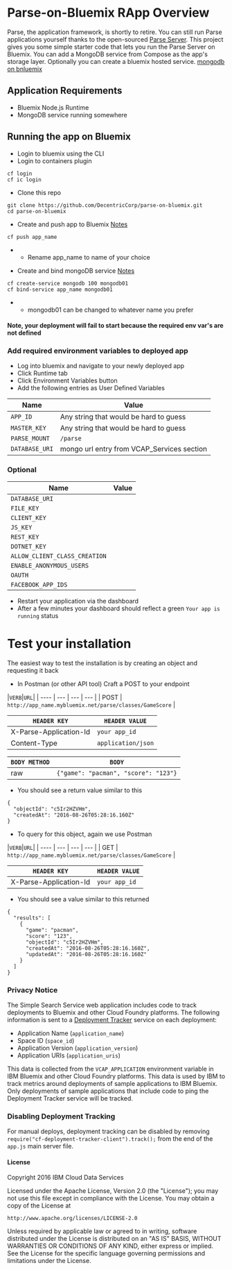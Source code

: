 # Parse-on-Bluemix RApp Overview

Parse, the application framework, is shortly to retire. You can still run Parse applications 
yourself thanks to the open-sourced [Parse Server](https://github.com/ParsePlatform/parse-server). 
This project gives you some simple starter code that lets you run the Parse Server on Bluemix. 
You can add a MongoDB service from Compose as the app's storage layer. Optionally you can create a bluemix hosted service.
 [mongodb on bnluemix](https://console.ng.bluemix.net/docs/#services/MongoDB/index.html#MongoDB)

## Application Requirements

* Bluemix Node.js Runtime 
* MongoDB service running somewhere

## Running the app on Bluemix
* Login to bluemix using the CLI 
* Login to containers plugin
```
cf login
cf ic login
```  

* Clone this repo
```
git clone https://github.com/DecentricCorp/parse-on-bluemix.git
cd parse-on-bluemix
```

* Create and push app to Bluemix [Notes](https://new-console.ng.bluemix.net/docs/starters/install_cli.html)
```
cf push app_name
```
*  * Rename app_name to name of your choice

* Create and bind mongoDB service [Notes](https://new-console.ng.bluemix.net/docs/services/MongoDB/index.html#MongoDB)
```
cf create-service mongodb 100 mongodb01
cf bind-service app_name mongodb01
```
* * mongodb01 can be changed to whatever name you prefer

#### Note, your deployment will fail to start because the required env var's are not defined


### Add required environment variables to deployed app

* Log into bluemix and navigate to your newly deployed app
* Click Runtime tab
* Click Environment Variables button
* Add the following entries as User Defined Variables

|Name   |Value  |
| ----- | ----- |
| `APP_ID` | Any string that would be hard to guess |
| `MASTER_KEY` | Any string that would be hard to guess |
| `PARSE_MOUNT` | `/parse` |
| `DATABASE_URI` | mongo url entry from VCAP_Services section |


### Optional
|Name   |Value  |
| ----- | ----- |
|`DATABASE_URI`||
|`FILE_KEY`||
|`CLIENT_KEY`||
|`JS_KEY`||
|`REST_KEY`||
|`DOTNET_KEY`||
|`ALLOW_CLIENT_CLASS_CREATION`||
|`ENABLE_ANONYMOUS_USERS`||
|`OAUTH`||
|`FACEBOOK_APP_IDS`||

* Restart your application via the dashboard
* After a few minutes your dashboard should reflect a green `Your app is running` status

# Test your installation

The easiest way to test the installation is by creating an object and requesting it back

* In Postman (or other API tool) Craft a POST to your endpoint

|`VERB`|`URL`|
| ---- | --- | --- | --- | 
| POST | `http://app_name.mybluemix.net/parse/classes/GameScore` | 

|`HEADER KEY`|`HEADER VALUE`|
| --- | --- | 
X-Parse-Application-Id | `your app_id`
Content-Type | `application/json`

|`BODY METHOD`|`BODY`|
| --- | --- | 
raw | `{"game": "pacman", "score": "123"}`

* You should see a return value similar to this

```
{
  "objectId": "c5Ir2HZVHm",
  "createdAt": "2016-08-26T05:28:16.160Z"
}
```

* To query for this object, again we use Postman

|`VERB`|`URL`|
| ---- | --- | --- | --- | 
| GET | `http://app_name.mybluemix.net/parse/classes/GameScore` | 

|`HEADER KEY`|`HEADER VALUE`|
| --- | --- | 
X-Parse-Application-Id | `your app_id`

* You should see a value similar to this returned

```
{
  "results": [
    {
      "game": "pacman",
      "score": "123",
      "objectId": "c5Ir2HZVHm",
      "createdAt": "2016-08-26T05:28:16.160Z",
      "updatedAt": "2016-08-26T05:28:16.160Z"
    }
  ]
}
```



### Privacy Notice

The Simple Search Service web application includes code to track deployments to Bluemix and other Cloud Foundry platforms. The following information is sent to a [Deployment Tracker](https://github.com/IBM-Bluemix/cf-deployment-tracker-service) service on each deployment:

* Application Name (`application_name`)
* Space ID (`space_id`)
* Application Version (`application_version`)
* Application URIs (`application_uris`)

This data is collected from the `VCAP_APPLICATION` environment variable in IBM Bluemix and other Cloud Foundry platforms. This data is used by IBM to track metrics around deployments of sample applications to IBM Bluemix. Only deployments of sample applications that include code to ping the Deployment Tracker service will be tracked.

### Disabling Deployment Tracking

For manual deploys, deployment tracking can be disabled by removing `require("cf-deployment-tracker-client").track();` from the end of the `app.js` main server file.

#### License

Copyright 2016 IBM Cloud Data Services

Licensed under the Apache License, Version 2.0 (the "License");
you may not use this file except in compliance with the License.
You may obtain a copy of the License at

    http://www.apache.org/licenses/LICENSE-2.0

Unless required by applicable law or agreed to in writing, software
distributed under the License is distributed on an "AS IS" BASIS,
WITHOUT WARRANTIES OR CONDITIONS OF ANY KIND, either express or implied.
See the License for the specific language governing permissions and
limitations under the License.
